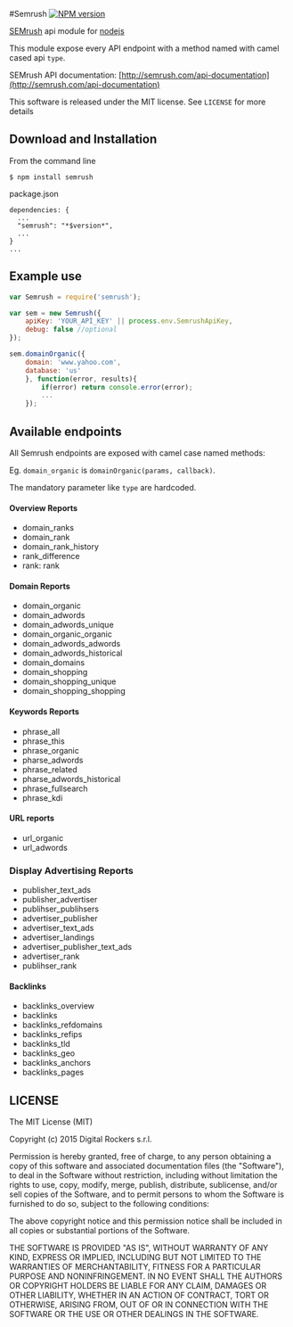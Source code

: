 #Semrush
[![NPM version](http://img.shields.io/npm/v/semrush-api.svg)](https://www.npmjs.org/package/semrush-api)

[SEMrush](semrush.com) api module for [nodejs](nodejs.org)

This module expose every API endpoint with a method named with camel cased api `type`.

SEMrush API documentation: [http://semrush.com/api-documentation](http://semrush.com/api-documentation)

This software is released under the MIT license. See `LICENSE` for more details

## Download and Installation

From the command line

	$ npm install semrush

package.json

	dependencies: {
      ...
      "semrush": "*$version*",
      ...
    }
    ...

## Example use

```javascript
var Semrush = require('semrush');

var sem = new Semrush({
	apiKey: 'YOUR_API_KEY' || process.env.SemrushApiKey,
	debug: false //optional
});

sem.domainOrganic({
	domain: 'www.yahoo.com',
	database: 'us'
	}, function(error, results){
		if(error) return console.error(error);
		...
	});
```

## Available endpoints

All Semrush endpoints are exposed with camel case named methods:

Eg. `domain_organic` is `domainOrganic(params, callback)`.

The mandatory parameter like `type` are hardcoded.

#### Overview Reports
* domain_ranks
* domain_rank
* domain_rank_history
* rank_difference
* rank: rank

#### Domain Reports
* domain_organic
* domain_adwords
* domain_adwords_unique
* domain_organic_organic
* domain_adwords_adwords
* domain_adwords_historical
* domain_domains 
* domain_shopping
* domain_shopping_unique
* domain_shopping_shopping

#### Keywords Reports
* phrase_all
* phrase_this
* phrase_organic
* pharse_adwords
* phrase_related
* pharse_adwords_historical
* phrase_fullsearch
* phrase_kdi

#### URL reports
* url_organic
* url_adwords

### Display Advertising Reports
* publisher_text_ads
* publisher_advertiser
* publihser_publihsers
* advertiser_publisher
* advertiser_text_ads
* advertiser_landings
* advertiser_publisher_text_ads
* advertiser_rank
* publihser_rank

#### Backlinks
* backlinks_overview
* backlinks
* backlinks_refdomains
* backlinks_refips
* backlinks_tld
* backlinks_geo
* backlinks_anchors
* backlinks_pages



LICENSE
---
The MIT License (MIT)

Copyright (c) 2015 Digital Rockers s.r.l.

Permission is hereby granted, free of charge, to any person obtaining a copy
of this software and associated documentation files (the "Software"), to deal
in the Software without restriction, including without limitation the rights
to use, copy, modify, merge, publish, distribute, sublicense, and/or sell
copies of the Software, and to permit persons to whom the Software is
furnished to do so, subject to the following conditions:

The above copyright notice and this permission notice shall be included in
all copies or substantial portions of the Software.

THE SOFTWARE IS PROVIDED "AS IS", WITHOUT WARRANTY OF ANY KIND, EXPRESS OR
IMPLIED, INCLUDING BUT NOT LIMITED TO THE WARRANTIES OF MERCHANTABILITY,
FITNESS FOR A PARTICULAR PURPOSE AND NONINFRINGEMENT. IN NO EVENT SHALL THE
AUTHORS OR COPYRIGHT HOLDERS BE LIABLE FOR ANY CLAIM, DAMAGES OR OTHER
LIABILITY, WHETHER IN AN ACTION OF CONTRACT, TORT OR OTHERWISE, ARISING FROM,
OUT OF OR IN CONNECTION WITH THE SOFTWARE OR THE USE OR OTHER DEALINGS IN
THE SOFTWARE.
